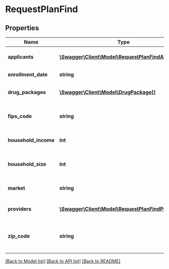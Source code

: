 # RequestPlanFind

## Properties
Name | Type | Description | Notes
------------ | ------------- | ------------- | -------------
**applicants** | [**\Swagger\Client\Model\RequestPlanFindApplicant[]**](RequestPlanFindApplicant.md) | Applicants for desired plans. | [optional] 
**enrollment_date** | **string** | Date of enrollment | [optional] 
**drug_packages** | [**\Swagger\Client\Model\DrugPackage[]**](DrugPackage.md) | National Drug Code Package Id | [optional] 
**fips_code** | **string** | County code to determine eligibility | [optional] 
**household_income** | **int** | Total household income. | [optional] 
**household_size** | **int** | Number of people living in household. | [optional] 
**market** | **string** | Type of plan to search for. | [optional] 
**providers** | [**\Swagger\Client\Model\RequestPlanFindProvider[]**](RequestPlanFindProvider.md) | List of providers to search for. | [optional] 
**zip_code** | **string** | 5-digit zip code - this helps determine pricing. | [optional] 

[[Back to Model list]](../README.md#documentation-for-models) [[Back to API list]](../README.md#documentation-for-api-endpoints) [[Back to README]](../README.md)


